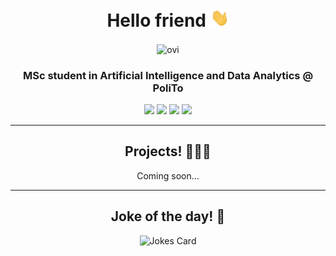 
<h1 align="center">Hello friend <img src="https://raw.githubusercontent.com/ABSphreak/ABSphreak/master/gifs/Hi.gif" width="30"></h1>
 <p align="center"><img align="center" src="https://github-readme-stats.vercel.app/api?username=claudiotancredi&show_icons=true&locale=en&theme=chartreuse-dark&count_private=true&title_color=blue&hide_border=true&icon_color=blue&include_all_commits=true" alt="ovi" width="419" /></p>
<h3 align="center">MSc student in Artificial Intelligence and Data Analytics @ PoliTo </h3>

 <p align="center">
  <img src="https://img.shields.io/badge/Based%20in-Turin,%20Italy-blue" />
  <img src="https://img.shields.io/badge/Dream%20Job-AI%20Research%20Scientist-blue" />
  <img src="https://img.shields.io/badge/Languages-English%20%26%20Italian-blue" />
  <img src="https://img.shields.io/badge/Interests-Football,%20Tennis,%20Padel,%20Space%20exploration-blue" />
</p>

<hr>
<h2 align="center">Projects! 👨🏻‍💻</h2>

<p align="center">Coming soon...</p>
<hr>
<h2 align="center">Joke of the day! 👻</h2>
<!-- HTML -->
<p align="center">
<img src="https://readme-jokes.vercel.app/api" alt="Jokes Card" /> </p>

<!---<table>
 <tr>
  <td><h4>Tool wear classification - July 2022</h4><ul><li>Designed a novel two-stage pipeline for wear state classification of cemented carbide inserts</li>
   <li>Effectively emulated the cognitive process of a human operator</li>
   <li>Significantly reduced industrial costs due to misclassification in relevant scenarios</li>
   </ul></td>
  <td><img src="https://raw.githubusercontent.com/claudiotancredi/Tool-wear-classification/master/img/pipeline-arch.jpg" width="500px"></td>
 </tr>
</table>-->
